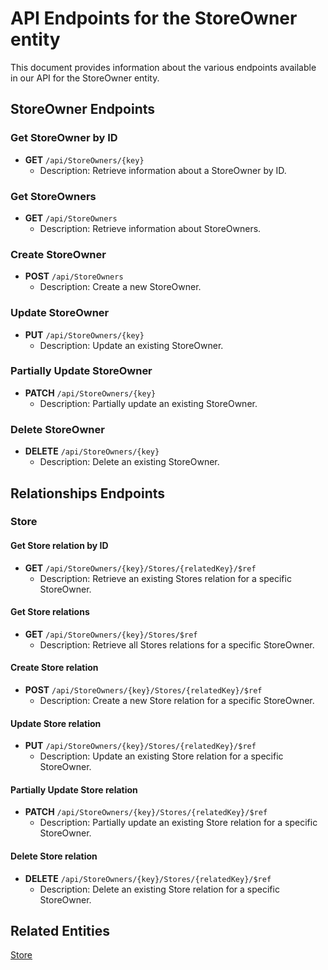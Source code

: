 # API Endpoints for the StoreOwner entity

This document provides information about the various endpoints available in our API for the StoreOwner entity.

## StoreOwner Endpoints

### Get StoreOwner by ID
- **GET** `/api/StoreOwners/{key}`
  - Description: Retrieve information about a StoreOwner by ID.
  
### Get StoreOwners
- **GET** `/api/StoreOwners`
  - Description: Retrieve information about StoreOwners.

### Create StoreOwner
- **POST** `/api/StoreOwners`
  - Description: Create a new StoreOwner.

### Update StoreOwner
- **PUT** `/api/StoreOwners/{key}`
  - Description: Update an existing StoreOwner.

### Partially Update StoreOwner
- **PATCH** `/api/StoreOwners/{key}`
  - Description: Partially update an existing StoreOwner.
 
### Delete StoreOwner
- **DELETE** `/api/StoreOwners/{key}`
  - Description: Delete an existing StoreOwner.

## Relationships Endpoints

### Store

#### Get Store relation by ID
- **GET** `/api/StoreOwners/{key}/Stores/{relatedKey}/$ref`
  - Description: Retrieve an existing Stores relation for a specific StoreOwner.

#### Get Store relations
- **GET** `/api/StoreOwners/{key}/Stores/$ref`
  - Description: Retrieve all Stores relations for a specific StoreOwner.
  
#### Create Store relation
- **POST** `/api/StoreOwners/{key}/Stores/{relatedKey}/$ref`
  - Description: Create a new Store relation for a specific StoreOwner.
  
#### Update Store relation
- **PUT** `/api/StoreOwners/{key}/Stores/{relatedKey}/$ref`
  - Description: Update an existing Store relation for a specific StoreOwner.
  
#### Partially Update Store relation
- **PATCH** `/api/StoreOwners/{key}/Stores/{relatedKey}/$ref`
  - Description: Partially update an existing Store relation for a specific StoreOwner.

#### Delete Store relation
- **DELETE** `/api/StoreOwners/{key}/Stores/{relatedKey}/$ref`
  - Description: Delete an existing Store relation for a specific StoreOwner.

## Related Entities

[Store](StoreEndpoints.md)
